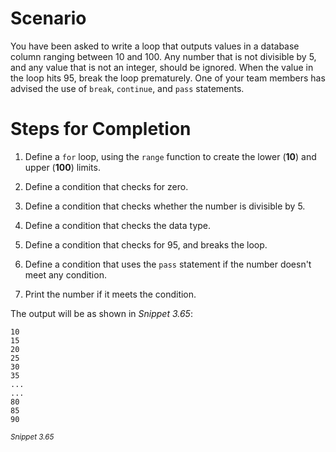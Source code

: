 # Scenario

You have been asked to write a loop that outputs values in a database column ranging between 10 and 100. Any number that is not divisible by 5, and any value that is not an integer, should be ignored. When the value in the loop hits 95, break the loop prematurely. One of your team members has advised the use of `break`, `continue`, and `pass` statements.

# Steps for Completion

1. Define a `for` loop, using the `range` function to create the lower (**10**) and upper (**100**) limits.

2. Define a condition that checks for zero.

3. Define a condition that checks whether the number is divisible by 5.

4. Define a condition that checks the data type.

5. Define a condition that checks for 95, and breaks the loop.

6. Define a condition that uses the `pass` statement if the number doesn't meet any condition.

7. Print the number if it meets the condition.

The output will be as shown in _Snippet 3.65_:

```
10
15
20
25
30
35
...
...
80
85
90
```

<sup>_Snippet 3.65_</sup>
